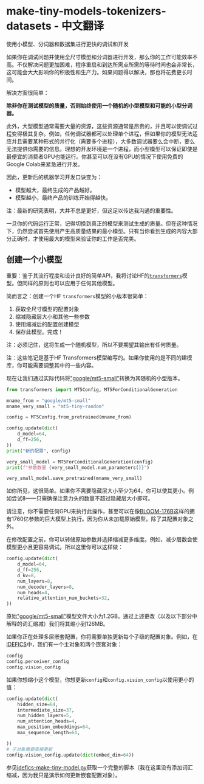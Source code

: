 # make-tiny-models-tokenizers-datasets - 中文翻译

使用小模型、分词器和数据集进行更快的调试和开发

如果你在调试问题并使用全尺寸模型和分词器进行开发，那么你的工作可能效率不高。不仅解决问题更加困难，程序重启和到达所需点所需的等待时间也会非常长，这可能会大大影响你的积极性和生产力。如果问题得以解决，那也将花费更长时间。

解决方案很简单：

**除非你在测试模型的质量，否则始终使用一个随机的小型模型和可能的小型分词器。**

此外，大型模型通常需要大量的资源，这些资源通常是昂贵的，并且可以使调试过程变得极其复杂。例如，任何调试器都可以处理单个进程，但如果你的模型无法适应并且需要某种形式的并行化（需要多个进程），大多数调试器要么会中断，要么无法提供你需要的信息。理想的开发环境是一个进程，而小型模型可以保证即使是最便宜的消费者GPU也能运行。你甚至可以在没有GPU的情况下使用免费的Google Colab来紧急进行开发。

因此，更新后的机器学习开发口诀变为：

- 模型越大，最终生成的产品越好。
- 模型越小，最终产品的训练开始得越快。

注：最新的研究表明，大并不总是更好，但这足以传达我沟通的重要性。

一旦你的代码运行正常，记得切换到真正的模型来测试生成的质量。但在这种情况下，仍然尝试首先使用产生高质量结果的最小模型。只有当你看到生成的内容大部分正确时，才使用最大的模型来验证你的工作是否完美。

## 创建一个小模型

重要：鉴于其流行程度和设计良好的简单API，我将讨论HF的[`transformers`](https://github.com/huggingface/transformers/)模型。但同样的原则也可以应用于任何其他模型。

简而言之：创建一个HF `transformers`模型的小版本很简单：

1. 获取全尺寸模型的配置对象
2. 缩减隐藏层大小和其他一些参数
3. 使用缩减后的配置创建模型
4. 保存此模型。完成！

注：必须记住，这将生成一个随机模型，所以不要期望其输出有任何质量。

注：这些笔记是基于HF Transformers模型编写的。如果你使用的是不同的建模库，你可能需要调整其中的一些内容。

现在让我们通过实际代码将["google/mt5-small"](https://huggingface.co/google/mt5-small/tree/main)转换为其随机的小型版本。

```python
from transformers import MT5Config, MT5ForConditionalGeneration

mname_from = "google/mt5-small"
mname_very_small = "mt5-tiny-random"

config = MT5Config.from_pretrained(mname_from)

config.update(dict(
    d_model=64,
    d_ff=256,
))
print("新的配置", config)

very_small_model = MT5ForConditionalGeneration(config)
print(f"参数数量 {very_small_model.num_parameters()}")

very_small_model.save_pretrained(mname_very_small)
```

如你所见，这很简单。如果你不需要隐藏层大小至少为64，你可以使其更小。例如尝试8——只需确保注意力头的数量不超过隐藏层大小即可。

请注意，你不需要任何GPU来执行此操作，甚至可以在像[BLOOM-176B](https://huggingface.co/bigscience/bloom)这样的拥有1760亿参数的巨大模型上执行。因为你从未加载原始模型，除了其配置对象之外。

在修改配置之前，你可以转储原始参数并选择缩减更多维度。例如，减少层数会使模型更小且更容易调试。所以这里你可以这样做：

```python
config.update(dict(
    d_model=64,
    d_ff=256,
    d_kv=8,
    num_layers=8,
    num_decoder_layers=8,
    num_heads=4,
    relative_attention_num_buckets=32,
))
```

原始["google/mt5-small"](https://huggingface.co/google/mt5-small/tree/main)模型文件大小为1.2GB。通过上述更改（以及以下部分中解释的词汇缩减）我们将其缩小到126MB。

如果你正在处理多层嵌套配置，你将需要单独更新每个子级的配置对象。例如，在[IDEFICS](https://huggingface.co/HuggingFaceM4/idefics-9b/blob/main/config.json)中，我们有一个主对象和两个嵌套对象：
```python
config
config.perceiver_config
config.vision_config
```
如果你想缩小这个模型，你想更新`config`和`config.vision_config`以使用更小的值：
```python
config.update(dict(
    hidden_size=64,
    intermediate_size=37,
    num_hidden_layers=5,
    num_attention_heads=4,
    max_position_embeddings=64,
    max_sequence_length=64,

))
# 子对象需要直接更新
config.vision_config.update(dict(embed_dim=64))
```
参见[idefics-make-tiny-model.py](tiny-scripts/idefics-make-tiny-model.py)获取一个完整的脚本（我在这里没有添加词汇缩减，因为我只是演示如何更新嵌套配置对象）。